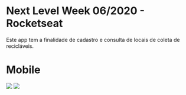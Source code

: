 # Next Level Week 06/2020 - Rocketseat

Este app tem a finalidade de cadastro e consulta de locais de coleta de recicláveis.


# Mobile 
<img src="https://github.com/anaelj/nlw-01/blob/master/mobile-inicial.png">
<img src="https://github.com/anaelj/nlw-01/blob/master/mobile-mapa.png">






